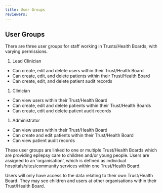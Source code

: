 ```yaml
---
title: User Groups
reviewers:
---
```


## User Groups

There are three user groups for staff working in Trusts/Health Boards, with varying permissions.

1. Lead Clinician

- Can create, edit and delete users within their Trust/Health Board
- Can create, edit, and delete patients within their Trust/Health Board
- Can create, edit, and delete patient audit records

1. Clinician

- Can view users within their Trust/Health Board
- Can create, edit and delete patients within their Trust/Health Boards
- Can create, edit and delete patient audit records

1. Administrator

- Can view users within their Trust/Health Board
- Can create and edit patients within their Trust/Health Board
- Can view patient audit records

These user groups are linked to one or multiple Trust/Health Boards which are providing epilepsy care to children and/or young people. Users are assigned to an 'organisation', which is defined as individual hospitals/sites/community services within one Trust/Health Board.

Users will only have access to the data relating to their own Trust/Health Board. They may see children and users at other organisations within their Trust/Health Board.
